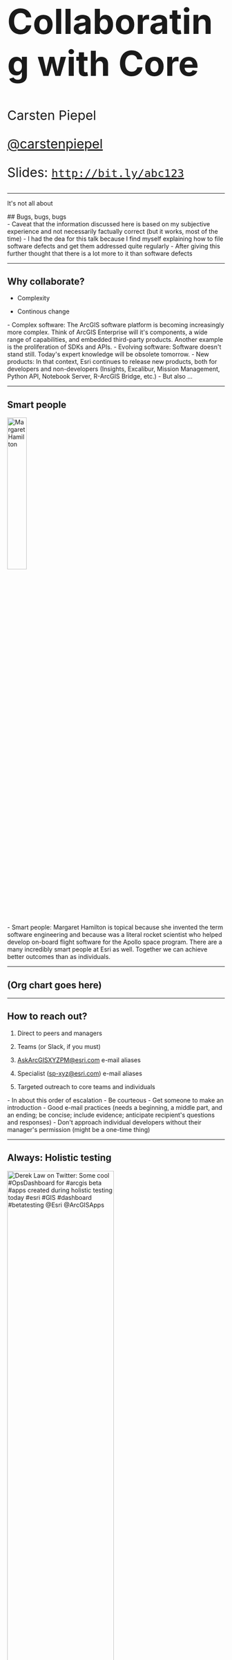 <!-- .slide: data-background-size="cover" style="padding-left: 80px" data-background="./img/2019/psdw/bg-1.png" -->

<h1 style="text-align: left; font-size: 80px;">Collaborating with Core</h1>
<p style="text-align: left; font-size: 30px;">Carsten Piepel</p>
<p style="text-align: left; font-size: 30px;"><a href="https://github.com/carstenpiepel">@carstenpiepel</a></p>
<p style="text-align: left; font-size: 30px;">Slides: <a href="https://bit.ly/2I7YxVY"><code>http://bit.ly/abc123</code></a></p>

---

<!-- .slide: data-background="./img/2019/psdw/bg-2.png" -->

<p class="fragment fade-in">It's not all about</p> 
## Bugs, bugs, bugs


<aside class="notes">
 - Caveat that the information discussed here is based on my subjective experience and not necessarily factually correct (but it works, most of the time)
 - I had the dea for this talk because I find myself explaining how to file software defects and get them addressed quite regularly
 - After giving this further thought that there is a lot more to it than software defects
</aside>

---

<!-- .slide: data-background="./img/2019/psdw/bg-1.png" -->

## Why collaborate?

* Complexity <!-- .element: class="fragment" -->

* Continous change <!-- .element: class="fragment" -->

<aside class="notes">
 - Complex software: The ArcGIS software platform is becoming increasingly more complex. Think of ArcGIS Enterprise will it's components, a wide range of capabilities, and embedded third-party products. Another example is the proliferation of SDKs and APIs.
 - Evolving software: Software doesn't stand still. Today's expert knowledge will be obsolete tomorrow.
 - New products: In that context, Esri continues to release new products, both for developers and non-developers (Insights, Excalibur, Mission Management, Python API, Notebook Server, R-ArcGIS Bridge, etc.)
 - But also ...
</aside>

---

<!-- .slide: data-background="./img/2019/psdw/bg-2.png" -->

## Smart people

<img alt="Margaret Hamilton" src="https://upload.wikimedia.org/wikipedia/commons/d/db/Margaret_Hamilton_-_restoration.jpg" style="width: 30%; height: 30%">

<aside class="notes">
 - Smart people: Margaret Hamilton is topical because she invented the term software engineering and because was a literal rocket scientist who helped develop on-board flight software for the Apollo space program. There are a many incredibly smart people at Esri as well. Together we can achieve better outcomes than as individuals.
</aside>

---

<!-- .slide: data-background="./img/2019/psdw/bg-4.png" -->

## (Org chart goes here)

---

<!-- .slide: data-background="./img/2019/psdw/bg-1.png" -->

## How to reach out?

1. Direct to peers and managers <!-- .element: class="fragment" -->

1. Teams (or Slack, if you must) <!-- .element: class="fragment" -->

1. AskArcGISXYZPM@esri.com e-mail aliases <!-- .element: class="fragment" -->

1. Specialist (sp-xyz@esri.com) e-mail aliases <!-- .element: class="fragment" -->

1. Targeted outreach to core teams and individuals <!-- .element: class="fragment" -->


<aside class="notes">
  - In about this order of escalation
  - Be courteous
  - Get someone to make an introduction
  - Good e-mail practices (needs a beginning, a middle part, and an ending; be concise; include evidence; anticipate recipient's questions and responses)
  - Don't approach individual developers without their manager's permission (might be a one-time thing)
</aside>

---

<!-- .slide: data-background="./img/2019/psdw/bg-1.png" -->

## Always: Holistic testing

<img alt="Derek Law on Twitter: Some cool #OpsDashboard for #arcgis beta #apps created during holistic testing today #esri #GIS #dashboard #betatesting @Esri @ArcGISApps" src="https://pbs.twimg.com/media/DM9x6mvVwAAKt0R.jpg" style="width: 70%; height: 70%">

[Credit: Derek Law on Twitter](https://twitter.com/GIS_Bandit/status/923081712388661248) <!-- .element: style="position:absolute; bottom:20px; right:20px; font-size:0.5em" -->

<aside class="notes">
  - How has participated in a holistic testing session? If you haven't, holistic testing provides an opportunity for audiences outside of development team(s) to test realistic scenarios (as oposed to tightly scripted scenarios)
  - In my experience, it works best for established software products (not so well for new software products)
  - Esri attendees get invited directly (because their expertise is known and requested) and notifications are sent to managers (at least to the CTO)
  - Great opportunity to make yourself known
</aside>

---

<!-- .slide: data-background="./img/2019/psdw/bg-3.png" -->

## Engagements: Planning

* Validate designs and receive recommendations <!-- .element: class="fragment" -->

* Request enhancements <!-- .element: class="fragment" -->

* Ask for permission <!-- .element: class="fragment" -->


<aside class="notes">
  - The planning stage of a development engagement, either pre-proposal or during the requirements and design phase, is great opportunity for validting the feasibility of a specific implementation approach. That's also a the right time for approaching core teams to provide feedback on design approaches, to discuss the possibility of enhancing core software to meet specific needs your effort my have, or to bless non-standard/new/inventive approaches.
  - When asking for enhancements, describing challenges with the existing implementations is preferable over proposing a solution
  - Of course, reserve this for efforts that real require this kind of due diligence (not for garden variety efforts)
  - Office of the CTO can help with this
</aside>

---

<!-- .slide: data-background="./img/2019/psdw/bg-2.png" -->

## Engagements: Implementation

* Software defect lifecycle: PS Incident -> Case -> Bug -> "CR" -> Hot Fix -> Patch -> Release <!-- .element: class="fragment" -->
 - Needs to be reproducible <!-- .element: class="fragment" -->

* Enhancement request lifecycle: PS Incident -> Case -> Enhancement -> "CR" -> Release <!-- .element: class="fragment" -->

* Can work backwards too (start with CR) <!-- .element: class="fragment" -->

* It is possible to attach a case to an existing bug or enhancement request <!-- .element: class="fragment" -->

* ArcGIS ideas <!-- .element: class="fragment" -->

* Customer Advocacy <!-- .element: class="fragment" -->


<aside class="notes">
  - Implementation in the broad sense applies to both development or configuration activities. The doing phase of an engagement ...
  - Jaco Baca
</aside>

---

<!-- .slide: data-background="./img/2019/psdw/bg-1.png" -->

## Demo

---

<!-- .slide: data-background="./img/2019/psdw/bg-2.png" -->

## Charging guidance

* Once bug record has been created, PM/TA can request unbillable charge code <!-- .element: class="fragment" -->

* Diagnosing and reporting of defect as well as testing of fixes are eligible <!-- .element: class="fragment" -->

* Workarounds are not eligible! <!-- .element: class="fragment" -->


<aside class="notes">
</aside>

---

<!-- .slide: data-background="./img/2019/psdw/bg-2.png" -->

## Ask yourself ...

* Should we send a paying PS customer to tech suppport? <!-- .element: class="fragment" -->
 - Might well depend on the lifecycle stage of any given customer relationship <!-- .element: class="fragment" -->

* What can we do to smooth out the tech support experience? <!-- .element: class="fragment" -->

* Should PS help escalate? <!-- .element: class="fragment" -->


<aside class="notes">
</aside>

---

<!-- .slide: data-background="./img/2019/psdw/bg-3.png" -->

## Engagements: Post implementation


<img alt="After action review" src="https://media.defense.gov/2018/Jan/23/2001868567/3836/3836/0/180118-M-TM546-092A.JPG" style="width: 50%; height: 50%">

<aside class="notes">
 - What happened, why it happened, and how it can be done better
 - What worked and didn't work
</aside>

---

<!-- .slide: data-background="./img/2019/psdw/bg-4.png" -->

## Don't forget ...


<img alt="Stronger together" src="https://upload.wikimedia.org/wikipedia/commons/7/7c/Stronger_Together.png" style="width: 50%; height: 50%">

<aside class="notes">
</aside>

---
